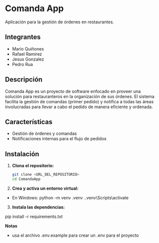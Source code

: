 # Comanda App

Aplicación para la gestión de órdenes en restaurantes.

## Integrantes

- Mario Quiñones
- Rafael Ramirez
- Jesus Gonzalez
- Pedro Rua

## Descripción

Comanda App es un proyecto de software enfocado en proveer una solución para restauranteros en la organización de sus órdenes. El sistema facilita la gestión de comandas (primer pedido) y notifica a todas las áreas involucradas para llevar a cabo el pedido de manera eficiente y ordenada.

## Características

- Gestión de órdenes y comandas
- Notificaciones internas para el flujo de pedidos


## Instalación

1. **Clona el repositorio:**
   ```sh
   git clone <URL_DEL_REPOSITORIO>
   cd ComandaApp

2. **Crea y activa un entorno virtual:**

- En Windows:
python -m venv .venv
.\.venv\Scripts\activate

3. **Instala las dependencias:**

pip install -r requirements.txt

**Notas**
- usa el archivo .env.example para crear un .env para el proyecto